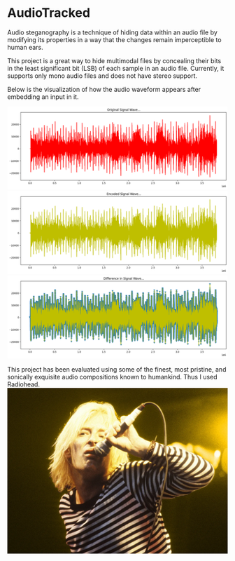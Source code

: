# AudioTracked
Audio steganography is a technique of hiding data within an audio file by modifying its properties in a way that the changes remain imperceptible to human ears. 

This project is a great way to hide multimodal files by concealing their bits in the least significant bit (LSB) of each sample in an audio file. Currently, it supports only mono audio files and does not have stereo support.

Below is the visualization of how the audio waveform appears after embedding an input in it.

![graph2](assets/Unknown-3.png)
![graph1](assets/Unknown.png)
![graph3](assets/Unknown-2.png)

This project has been evaluated using some of the finest, most pristine, and sonically exquisite audio compositions known to humankind. Thus I used Radiohead.
![creepy man](assets/Thom-Yorke-GQ-03112019_16x9.jpg.webp)
